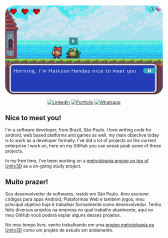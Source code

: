 <p align="center">
<img src="https://github.com/maiksonstrife/maiksonstrife/blob/master/img/GitCard_roundededges.png?raw=true" alt="G'Morning! I'm Maikson" />
</p>

<p align="center">
<a href="https://www.linkedin.com/in/maiksonmendes/">
<img src="https://img.shields.io/badge/-LinkedIn-%233781da" alt="LinkedIn"/></a> 
<a href="https://maiksonstrife.github.io/maiksonportfolioGitPage/">
<img src="https://img.shields.io/badge/-portfolio-orange" alt="Portfolio"/></a> 
<a href="https://wa.me/5511948400609">
<img src="https://img.shields.io/badge/-Whatsapp-brightgreen" alt="Whatsapp"/></a> 
</p>

<h2>Nice to meet you!</h2>

 I'm a software developer, from Brazil, São Paulo. I love writing code for android, web based platforms and games as well, my main objective today is to work as a developer formally. I've did a lot of projects on the current enterprise I work on, here on my GitHub you can sneak peak some of these projects.

In my free time, I've been working on a [metroidvania engine on top of Unity3D](https://github.com/maiksonstrife/FoxTale) as a on-going study project. 


<h2>Muito prazer!</h2>


 Sou desenvolvedor de softwares, resido em São Paulo. Amo escrever códigos para apps Android, Plataformas Web e também jogos, meu principal objetivo hoje é trabalhar formalmente como desenvolvedor. Tenho feito diversos projetos na empresa no qual trabalho atualmente, aqui no meu GitHub você poderá espiar alguns desses projetos.

No meu tempo livre, venho trabalhando em uma [engine metroidvania na Unity3D](https://github.com/maiksonstrife/FoxTale) como um projeto de estudo em andamento.
